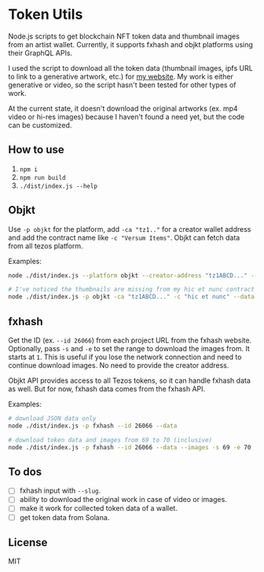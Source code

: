 # Token Utils

Node.js scripts to get blockchain NFT token data and thumbnail images from an artist wallet. Currently, it supports fxhash and objkt platforms using their GraphQL APIs.

I used the script to download all the token data (thumbnail images, ipfs URL to link to a generative artwork, etc.) for [my website](https://paperdove.com/knowledge/). My work is either generative or video, so the script hasn't been tested for other types of work.

At the current state, it doesn't download the original artworks (ex. mp4 video or hi-res images) because I haven't found a need yet, but the code can be customized.

## How to use

1. `npm i`
1. `npm run build`
1. `./dist/index.js --help`

## Objkt

Use `-p objkt` for the platform, add `-ca "tz1.."` for a creator wallet address and add the contract name like `-c "Versum Items"`. Objkt can fetch data from all tezos platform.

Examples:

```sh
node ./dist/index.js --platform objkt --creator-address "tz1ABCD..." --contract "Versum Items" --data --images

# I've noticed the thumbnails are missing from my hic et nunc contract so just download JSON.
node ./dist/index.js -p objkt -ca "tz1ABCD..." -c "hic et nunc" --data
```

## fxhash

Get the ID (ex. `--id 26066`) from each project URL from the fxhash website. Optionally, pass `-s` and `-e` to set the range to download the images from. It starts at `1`. This is useful if you lose the network connection and need to continue download images. No need to provide the creator address.

Objkt API provides access to all Tezos tokens, so it can handle fxhash data as well. But for now, fxhash data comes from the fxhash API.

Examples:

```sh
# download JSON data only
node ./dist/index.js -p fxhash --id 26066 --data

# download token data and images from 69 to 70 (inclusive)
node ./dist/index.js -p fxhash --id 26066 --data --images -s 69 -e 70
```

## To dos

- [ ] fxhash input with `--slug`.
- [ ] ability to download the original work in case of video or images.
- [ ] make it work for collected token data of a wallet.
- [ ] get token data from Solana.

## License

MIT
